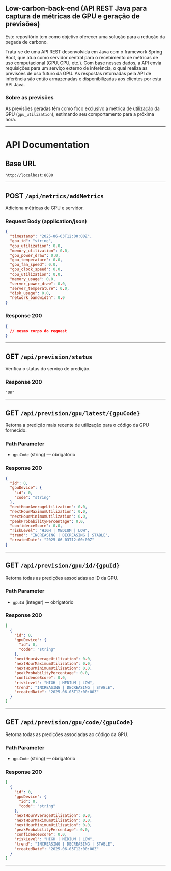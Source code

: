 ## Low-carbon-back-end (API REST Java para captura de métricas de GPU e geração de previsões)

Este repositório tem como objetivo oferecer uma solução para a redução da pegada de carbono.

Trata-se de uma API REST desenvolvida em Java com o framework Spring Boot, que atua como servidor central para o recebimento de métricas de uso computacional (GPU, CPU, etc.). Com base nesses dados, a API envia requisições para um serviço externo de inferência, o qual realiza as previsões de uso futuro da GPU. As respostas retornadas pela API de inferência são então armazenadas e disponibilizadas aos clientes por esta API Java.

### Sobre as previsões

As previsões geradas têm como foco exclusivo a métrica de utilização da GPU (`gpu_utilization`), estimando seu comportamento para a próxima hora.

---

# API Documentation

## Base URL

```
http://localhost:8080

```

---

## POST `/api/metrics/addMetrics`

Adiciona métricas de GPU e servidor.

### Request Body (application/json)

```json
{
  "timestamp": "2025-06-03T12:00:00Z",
  "gpu_id": "string",
  "gpu_utilization": 0.0,
  "memory_utilization": 0.0,
  "gpu_power_draw": 0.0,
  "gpu_temperature": 0.0,
  "gpu_fan_speed": 0.0,
  "gpu_clock_speed": 0.0,
  "cpu_utilization": 0.0,
  "memory_usage": 0.0,
  "server_power_draw": 0.0,
  "server_temperature": 0.0,
  "disk_usage": 0.0,
  "network_bandwidth": 0.0
}
```

### Response 200

```json
{
  // mesmo corpo do request
}
```

---

## GET `/api/prevision/status`

Verifica o status do serviço de predição.

### Response 200

```text
"OK"
```

---

## GET `/api/prevision/gpu/latest/{gpuCode}`

Retorna a predição mais recente de utilização para o código da GPU fornecido.

### Path Parameter

* `gpuCode` (string) — obrigatório

### Response 200

```json
{
  "id": 0,
  "gpuDevice": {
    "id": 0,
    "code": "string"
  },
  "nextHourAverageUtilization": 0.0,
  "nextHourMaximumUtilization": 0.0,
  "nextHourMinimumUtilization": 0.0,
  "peakProbabilityPercentage": 0.0,
  "confidenceScore": 0.0,
  "riskLevel": "HIGH | MEDIUM | LOW",
  "trend": "INCREASING | DECREASING | STABLE",
  "createdDate": "2025-06-03T12:00:00Z"
}
```

---

## GET `/api/prevision/gpu/id/{gpuId}`

Retorna todas as predições associadas ao ID da GPU.

### Path Parameter

* `gpuId` (integer) — obrigatório

### Response 200

```json
[
  {
    "id": 0,
    "gpuDevice": {
      "id": 0,
      "code": "string"
    },
    "nextHourAverageUtilization": 0.0,
    "nextHourMaximumUtilization": 0.0,
    "nextHourMinimumUtilization": 0.0,
    "peakProbabilityPercentage": 0.0,
    "confidenceScore": 0.0,
    "riskLevel": "HIGH | MEDIUM | LOW",
    "trend": "INCREASING | DECREASING | STABLE",
    "createdDate": "2025-06-03T12:00:00Z"
  }
]
```

---

## GET `/api/prevision/gpu/code/{gpuCode}`

Retorna todas as predições associadas ao código da GPU.

### Path Parameter

* `gpuCode` (string) — obrigatório

### Response 200

```json
[
  {
    "id": 0,
    "gpuDevice": {
      "id": 0,
      "code": "string"
    },
    "nextHourAverageUtilization": 0.0,
    "nextHourMaximumUtilization": 0.0,
    "nextHourMinimumUtilization": 0.0,
    "peakProbabilityPercentage": 0.0,
    "confidenceScore": 0.0,
    "riskLevel": "HIGH | MEDIUM | LOW",
    "trend": "INCREASING | DECREASING | STABLE",
    "createdDate": "2025-06-03T12:00:00Z"
  }
]
```

---


 

  
